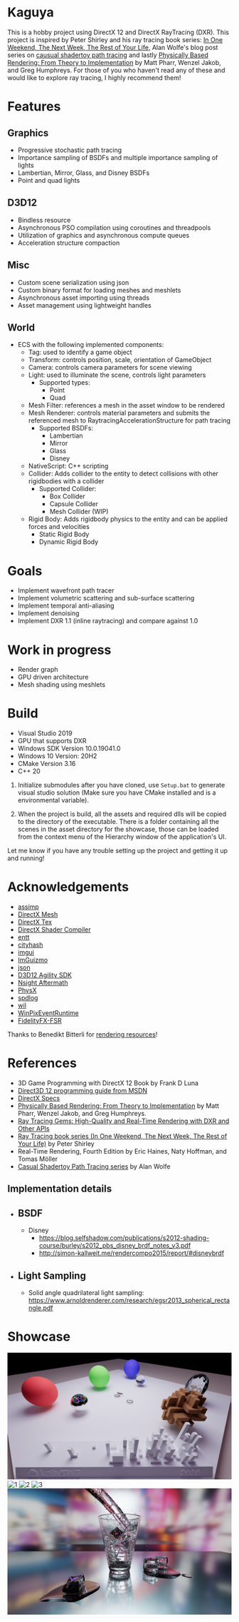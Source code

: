 # Kaguya

This is a hobby project using DirectX 12 and DirectX RayTracing (DXR). This project is inspired by Peter Shirley and his ray tracing book series: [In One Weekend, The Next Week, The Rest of Your Life](https://github.com/RayTracing/raytracing.github.io), Alan Wolfe's blog post series on [causual shadertoy path tracing](https://blog.demofox.org/2020/05/25/casual-shadertoy-path-tracing-1-basic-camera-diffuse-emissive/) and lastly [Physically Based Rendering: From Theory to Implementation](http://www.pbr-book.org/) by Matt Pharr, Wenzel Jakob, and Greg Humphreys. For those of you who haven't read any of these and would like to explore ray tracing, I highly recommend them!

# Features

## Graphics

- Progressive stochastic path tracing
- Importance sampling of BSDFs and multiple importance sampling of lights
- Lambertian, Mirror, Glass, and Disney BSDFs
- Point and quad lights

## D3D12

- Bindless resource
- Asynchronous PSO compilation using coroutines and threadpools
- Utilization of graphics and asynchronous compute queues
- Acceleration structure compaction

## Misc

- Custom scene serialization using json
- Custom binary format for loading meshes and meshlets
- Asynchronous asset importing using threads
- Asset management using lightweight handles

## World

- ECS with the following implemented components:
  - Tag: used to identify a game object
  - Transform: controls position, scale, orientation of GameObject
  - Camera: controls camera parameters for scene viewing
  - Light: used to illuminate the scene, controls light parameters
    - Supported types:
      - Point
      - Quad
  - Mesh Filter: references a mesh in the asset window to be rendered
  - Mesh Renderer: controls material parameters and submits the referenced mesh to RaytracingAccelerationStructure for path tracing
    - Supported BSDFs:
      - Lambertian
      - Mirror
      - Glass
      - Disney
  - NativeScript: C++ scripting
  - Collider: Adds collider to the entity to detect collisions with other rigidbodies with a collider
    - Supported Collider:
      - Box Collider
      - Capsule Collider
      - Mesh Collider (WIP)
  - Rigid Body: Adds rigidbody physics to the entity and can be applied forces and velocities
    - Static Rigid Body
    - Dynamic Rigid Body

# Goals

- Implement wavefront path tracer
- Implement volumetric scattering and sub-surface scattering
- Implement temporal anti-aliasing
- Implement denoising
- Implement DXR 1.1 (inline raytracing) and compare against 1.0

# Work in progress

- Render graph
- GPU driven architecture
- Mesh shading using meshlets

# Build

- Visual Studio 2019
- GPU that supports DXR
- Windows SDK Version 10.0.19041.0
- Windows 10 Version: 20H2
- CMake Version 3.16
- C++ 20

1. Initialize submodules after you have cloned, use `Setup.bat` to generate visual studio solution (Make sure you have CMake installed and is a environmental variable).

2. When the project is build, all the assets and required dlls will be copied to the directory of the executable. There is a folder containing all the scenes in the asset directory for the showcase, those can be loaded from the context menu of the Hierarchy window of the application's UI.

Let me know if you have any trouble setting up the project and getting it up and running!

# Acknowledgements

- [assimp](https://github.com/assimp/assimp)
- [DirectX Mesh](https://github.com/microsoft/DirectXMesh)
- [DirectX Tex](https://github.com/microsoft/DirectXTex)
- [DirectX Shader Compiler](https://github.com/microsoft/DirectXShaderCompiler)
- [entt](https://github.com/skypjack/entt)
- [cityhash](https://github.com/google/cityhash)
- [imgui](https://github.com/ocornut/imgui)
- [ImGuizmo](https://github.com/CedricGuillemet/ImGuizmo)
- [json](https://github.com/nlohmann/json.git)
- [D3D12 Agility SDK](https://devblogs.microsoft.com/directx/directx12agility/)
- [Nsight Aftermath](https://developer.nvidia.com/nsight-aftermath)
- [PhysX](https://github.com/NVIDIAGameWorks/PhysX)
- [spdlog](https://github.com/gabime/spdlog)
- [wil](https://github.com/microsoft/wil)
- [WinPixEventRuntime](https://devblogs.microsoft.com/pix/winpixeventruntime)
- [FidelityFX-FSR](https://github.com/GPUOpen-Effects/FidelityFX-FSR)

Thanks to Benedikt Bitterli for [rendering resources](https://benedikt-bitterli.me/resources/)!

# References

- 3D Game Programming with DirectX 12 Book by Frank D Luna
- [Direct3D 12 programming guide from MSDN](https://docs.microsoft.com/en-us/windows/win32/direct3d12/directx-12-programming-guide)
- [DirectX Specs](https://microsoft.github.io/DirectX-Specs/)
- [Physically Based Rendering: From Theory to Implementation](http://www.pbr-book.org/) by Matt Pharr, Wenzel Jakob, and Greg Humphreys.
- [Ray Tracing Gems: High-Quality and Real-Time Rendering with DXR and Other APIs](http://www.realtimerendering.com/raytracinggems/)
- [Ray Tracing book series (In One Weekend, The Next Week, The Rest of Your Life)](https://github.com/RayTracing/raytracing.github.io) by Peter Shirley
- Real-Time Rendering, Fourth Edition by Eric Haines, Naty Hoffman, and Tomas Möller
- [Casual Shadertoy Path Tracing series](https://blog.demofox.org/) by Alan Wolfe

## Implementation details

- ## BSDF
  - Disney
    - https://blog.selfshadow.com/publications/s2012-shading-course/burley/s2012_pbs_disney_brdf_notes_v3.pdf
    - http://simon-kallweit.me/rendercompo2015/report/#disneybrdf
- ## Light Sampling
  - Solid angle quadrilateral light sampling: https://www.arnoldrenderer.com/research/egsr2013_spherical_rectangle.pdf

# Showcase

![0](/Gallery/hyperion_viewport.png?raw=true "hyperion_viewport")
![1](/Gallery/bedroom_viewport.png?raw=true "bedroom_viewport")
![2](/Gallery/classroom_viewport.png?raw=true "classroom_viewport")
![3](/Gallery/livingroom_viewport.png?raw=true "livingroom_viewport")
![4](/Gallery/glass-of-water_viewport.png?raw=true "glass-of-water_viewport")
